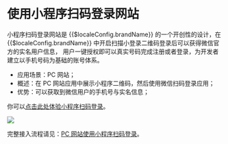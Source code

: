 # 使用小程序扫码登录网站

<LastUpdated/>

小程序扫码登录网站是 {{$localeConfig.brandName}}  的一个开创性的设计，在 {{$localeConfig.brandName}}  中开启扫描小登录二维码登录后可以获得微信官方的实名用户信息， 用户一键授权即可以真实号码完成注册或者登录，为开发者建立以手机号码为基础的账号体系。

- 应用场景：PC 网站；
- 概述：在 PC 网站应用中展示小程序二维码，然后使用微信扫码登录应用；
- 优势：可以获取到微信用户的手机号与实名信息；

你可以[点击此处体验小程序扫码登录](https://authing.cn/developer/)。

<img src="../../../wechat-ecosystem/images/wxapp-scaning-demo.gif" style="display:block;margin: 0 auto;">

完整接入流程请见：[PC 网站使用小程序扫码登录](/guides/connections/social/wechat-miniprogram-qrconnect/README.md)。
